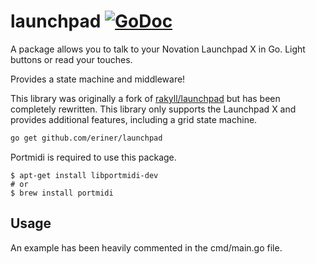 # launchpad [![GoDoc](https://godoc.org/github.com/Eriner/launchpad?status.svg)](https://godoc.org/github.com/Eriner/launchpad)
A package allows you to talk to your Novation Launchpad X in Go. Light buttons or read your touches.

Provides a state machine and middleware!

This library was originally a fork of [rakyll/launchpad](https://github.com/rakyll/launchpad) but has been completely rewritten. This library only supports the Launchpad X and provides additional features, including a grid state machine.

~~~ sh
go get github.com/eriner/launchpad
~~~

Portmidi is required to use this package.

```
$ apt-get install libportmidi-dev
# or
$ brew install portmidi
```

## Usage
An example has been heavily commented in the cmd/main.go file.
